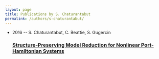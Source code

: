 ```yaml
---
layout: page
title: Publications by S. Chaturantabut
permalink: /authors/s-chaturantabut/
---
```


<ul class="post-list">
<li><span class='post-meta'>2016 -- S. Chaturantabut, C. Beattie, S. Gugercin</span><h3><a class='post-link' href='../../structure-preserving-model-reduction-for-nonlinear-port-hamiltonian-systems'>Structure-Preserving Model Reduction for Nonlinear Port-Hamiltonian Systems</a></h3></li>

</ul>
